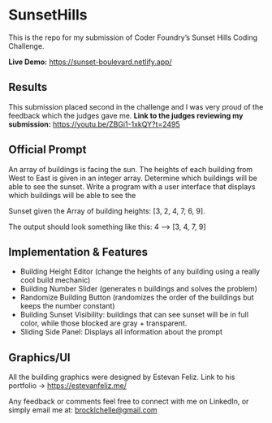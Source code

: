 # SunsetHills
This is the repo for my submission of Coder Foundry’s Sunset Hills Coding Challenge.

**Live Demo:** https://sunset-boulevard.netlify.app/

## Results
This submission placed second in the challenge and I was very proud of the feedback which the judges gave me.
**Link to the judges reviewing my submission:** https://youtu.be/ZBGi1-1xkQY?t=2495

## Official Prompt
An array of buildings is facing the sun. The
heights of each building from West to East is
given in an integer array. Determine which
buildings will be able to see the sunset.
Write a program with a user interface that displays
which buildings will be able to see the

Sunset given the Array of building heights:
[3, 2, 4, 7, 6, 9].

The output should look something like this:
4 --> [3, 4, 7, 9]

## Implementation & Features
- Building Height Editor (change the heights of any building using a really cool build mechanic)
- Building Number Slider (generates n buildings and solves the problem)
- Randomize Building Button (randomizes the order of the buildings but keeps the number constant)
- Building Sunset Visibility: buildings that can see sunset will be in full color, while those blocked are gray + transparent.
- Sliding Side Panel: Displays all information about the prompt

## Graphics/UI
All the building graphics were designed by Estevan Feliz. Link to his portfolio -> https://estevanfeliz.me/

Any feedback or comments feel free to connect with me on LinkedIn, or simply email me at: brocklchelle@gmail.com
